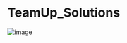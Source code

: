 # TeamUp_Solutions
![image](https://github.com/Anti-RakPro/TeamUp_Solutions.github.io/assets/57501550/c4550342-8779-4c65-9013-2cca1a21a16d)
